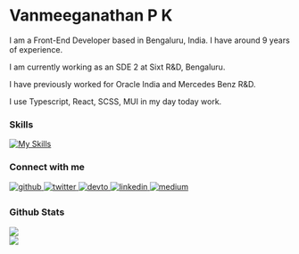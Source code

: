 Vanmeeganathan P K
========================================================================================================================================

I am a Front-End Developer based in Bengaluru, India. I have around 9 years of experience.

I am currently working as an SDE 2 at Sixt R&D, Bengaluru.

I have previously worked for Oracle India and Mercedes Benz R&D.

I use Typescript, React, SCSS, MUI in my day today work.
<br/>

### Skills

[![My Skills](https://skillicons.dev/icons?i=js,ts,react,html,css,scss,tailwind,graphql,git,docker,wordpress)](https://skillicons.dev) 
<br/>

### Connect with me 

<a href="https://github.com/Vanmee" target="_blank">
<img src=https://img.shields.io/badge/github-%2324292e.svg?&style=for-the-badge&logo=github&logoColor=white alt=github style="margin-bottom: 5px;" />
</a>
<a href="https://twitter.com/Vanmeeganathan" target="_blank">
<img src=https://img.shields.io/badge/twitter-%2300acee.svg?&style=for-the-badge&logo=twitter&logoColor=white alt=twitter style="margin-bottom: 5px;" />
</a>
<a href="https://dev.to/vanmee" target="_blank">
<img src=https://img.shields.io/badge/dev.to-%2308090A.svg?&style=for-the-badge&logo=dev.to&logoColor=white alt=devto style="margin-bottom: 5px;" />
</a>
<a href="https://www.linkedin.com/in/vanmeeganathanpk" target="_blank">   
<img src=https://img.shields.io/badge/linkedin-%231E77B5.svg?&style=for-the-badge&logo=linkedin&logoColor=white alt=linkedin style="margin-bottom: 5px;" />
</a>
<a href="https://medium.com/@vanmeega" target="_blank">
<img src=https://img.shields.io/badge/medium-%23292929.svg?&style=for-the-badge&logo=medium&logoColor=white alt=medium style="margin-bottom: 5px;" />
</a>  

<br/>  

### Github Stats  
<img src="https://github-readme-stats.vercel.app/api?username=vanmee&show_icons=true&count_private=true&hide_border=true" align="center" />
  
<br/>  

<img src="https://komarev.com/ghpvc/?username=vanmee&&style=flat-square" align="center" />
  
<br/>  
